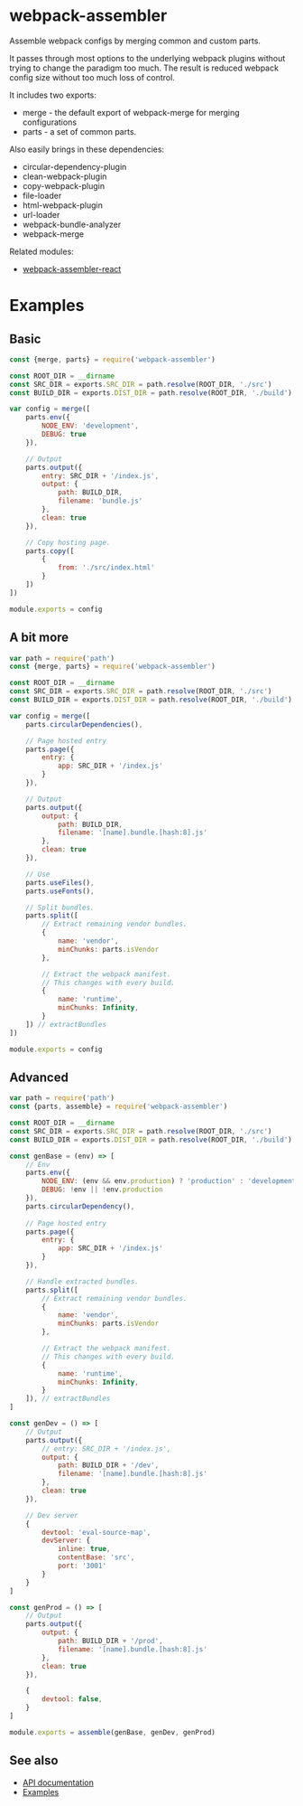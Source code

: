 # webpack-assembler
Assemble webpack configs by merging common and custom parts.

It passes through most options to the underlying webpack plugins without trying to change
the paradigm too much. The result is reduced webpack config size without too much loss of
control.

It includes two exports:
* merge - the default export of webpack-merge for merging configurations
* parts - a set of common parts.

Also easily brings in these dependencies:
- circular-dependency-plugin
- clean-webpack-plugin
- copy-webpack-plugin
- file-loader
- html-webpack-plugin
- url-loader
- webpack-bundle-analyzer
- webpack-merge

Related modules:
- [webpack-assembler-react](https://www.npmjs.com/package/webpack-assembler-react)

# Examples

## Basic

```javascript
const {merge, parts} = require('webpack-assembler')

const ROOT_DIR = __dirname
const SRC_DIR = exports.SRC_DIR = path.resolve(ROOT_DIR, './src')
const BUILD_DIR = exports.DIST_DIR = path.resolve(ROOT_DIR, './build')

var config = merge([
    parts.env({
        NODE_ENV: 'development',
        DEBUG: true
    }),

    // Output
    parts.output({
        entry: SRC_DIR + '/index.js',
        output: {
            path: BUILD_DIR,
            filename: 'bundle.js'
        },
        clean: true
    }),

    // Copy hosting page.
    parts.copy([
        {
            from: './src/index.html'
        }
    ])
])

module.exports = config
```

## A bit more
```javascript
var path = require('path')
const {merge, parts} = require('webpack-assembler')

const ROOT_DIR = __dirname
const SRC_DIR = exports.SRC_DIR = path.resolve(ROOT_DIR, './src')
const BUILD_DIR = exports.DIST_DIR = path.resolve(ROOT_DIR, './build')

var config = merge([
    parts.circularDependencies(),

    // Page hosted entry
    parts.page({
        entry: {
            app: SRC_DIR + '/index.js'
        }
    }),

    // Output
    parts.output({
        output: {
            path: BUILD_DIR,
            filename: '[name].bundle.[hash:8].js'
        },
        clean: true
    }),

    // Use
    parts.useFiles(),
    parts.useFonts(),

    // Split bundles.
    parts.split([
        // Extract remaining vendor bundles.
        {
            name: 'vendor',
            minChunks: parts.isVendor
        },

        // Extract the webpack manifest.
        // This changes with every build.
        {
            name: 'runtime',
            minChunks: Infinity,
        }
    ]) // extractBundles
])

module.exports = config
```

## Advanced
```javascript
var path = require('path')
const {parts, assemble} = require('webpack-assembler')

const ROOT_DIR = __dirname
const SRC_DIR = exports.SRC_DIR = path.resolve(ROOT_DIR, './src')
const BUILD_DIR = exports.DIST_DIR = path.resolve(ROOT_DIR, './build')

const genBase = (env) => [
    // Env
    parts.env({
        NODE_ENV: (env && env.production) ? 'production' : 'development',
        DEBUG: !env || !env.production
    }),
    parts.circularDependency(),
    
    // Page hosted entry
    parts.page({
        entry: {
            app: SRC_DIR + '/index.js'
        }
    }),

    // Handle extracted bundles.
    parts.split([
        // Extract remaining vendor bundles.
        {
            name: 'vendor',
            minChunks: parts.isVendor
        },

        // Extract the webpack manifest.
        // This changes with every build.
        {
            name: 'runtime',
            minChunks: Infinity,
        }
    ]), // extractBundles
]

const genDev = () => [
    // Output
    parts.output({
        // entry: SRC_DIR + '/index.js',
        output: {
            path: BUILD_DIR + '/dev',
            filename: '[name].bundle.[hash:8].js'
        },
        clean: true
    }),

    // Dev server
    {
        devtool: 'eval-source-map',
        devServer: {
            inline: true,
            contentBase: 'src',
            port: '3001'
        }
    }
]

const genProd = () => [
    // Output
    parts.output({
        output: {
            path: BUILD_DIR + '/prod',
            filename: '[name].bundle.[hash:8].js'
        },
        clean: true
    }),

    {
        devtool: false,
    }
]

module.exports = assemble(genBase, genDev, genProd)
```

## See also

* [API documentation](https://github.com/bdmackie/webpack-assembler/blob/master/docs/API.md)
* [Examples](https://github.com/bdmackie/webpack-assembler/blob/master/examples)